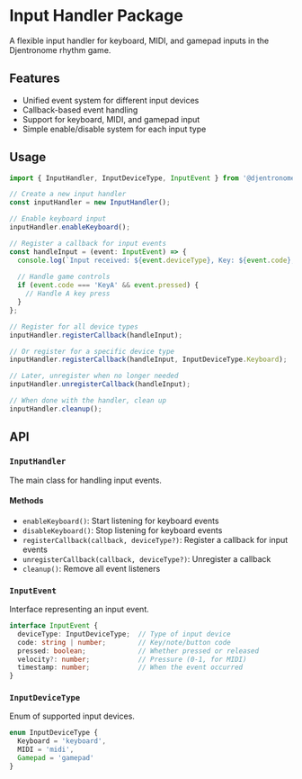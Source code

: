 # Input Handler Package

A flexible input handler for keyboard, MIDI, and gamepad inputs in the Djentronome rhythm game.

## Features

- Unified event system for different input devices
- Callback-based event handling
- Support for keyboard, MIDI, and gamepad input
- Simple enable/disable system for each input type

## Usage

```typescript
import { InputHandler, InputDeviceType, InputEvent } from '@djentronome/input';

// Create a new input handler
const inputHandler = new InputHandler();

// Enable keyboard input
inputHandler.enableKeyboard();

// Register a callback for input events
const handleInput = (event: InputEvent) => {
  console.log(`Input received: ${event.deviceType}, Key: ${event.code}, Pressed: ${event.pressed}`);
  
  // Handle game controls
  if (event.code === 'KeyA' && event.pressed) {
    // Handle A key press
  }
};

// Register for all device types
inputHandler.registerCallback(handleInput);

// Or register for a specific device type
inputHandler.registerCallback(handleInput, InputDeviceType.Keyboard);

// Later, unregister when no longer needed
inputHandler.unregisterCallback(handleInput);

// When done with the handler, clean up
inputHandler.cleanup();
```

## API

### `InputHandler`

The main class for handling input events.

#### Methods

- `enableKeyboard()`: Start listening for keyboard events
- `disableKeyboard()`: Stop listening for keyboard events
- `registerCallback(callback, deviceType?)`: Register a callback for input events
- `unregisterCallback(callback, deviceType?)`: Unregister a callback
- `cleanup()`: Remove all event listeners

### `InputEvent`

Interface representing an input event.

```typescript
interface InputEvent {
  deviceType: InputDeviceType;  // Type of input device
  code: string | number;        // Key/note/button code
  pressed: boolean;             // Whether pressed or released
  velocity?: number;            // Pressure (0-1, for MIDI)
  timestamp: number;            // When the event occurred
}
```

### `InputDeviceType`

Enum of supported input devices.

```typescript
enum InputDeviceType {
  Keyboard = 'keyboard',
  MIDI = 'midi',
  Gamepad = 'gamepad'
}
```
